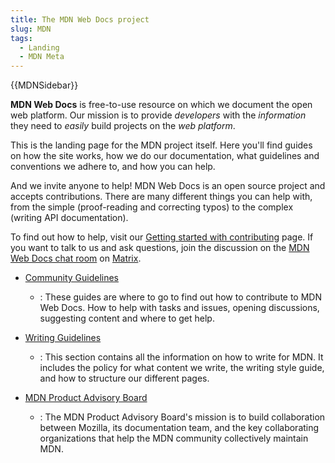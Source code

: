 ```yaml
---
title: The MDN Web Docs project
slug: MDN
tags:
  - Landing
  - MDN Meta
---
```

{{MDNSidebar}}

**MDN Web Docs** is free-to-use resource on which we document the open web platform. Our mission is to provide _developers_ with the _information_ they need to _easily_ build projects on the _web platform_.

This is the landing page for the MDN project itself. Here you'll find guides on how the site works, how we do our documentation, what guidelines and conventions we adhere to, and how you can help.

And we invite anyone to help! MDN Web Docs is an open source project and accepts contributions. There are many different things you can help with, from the simple (proof-reading and correcting typos) to the complex (writing API documentation).

To find out how to help, visit our [Getting started with contributing](/en-US/docs/MDN/Community/Contributing/Getting_started) page. If you want to talk to us and ask questions, join the discussion on the [MDN Web Docs chat room](https://chat.mozilla.org/#/room/#mdn:mozilla.org) on [Matrix](https://wiki.mozilla.org/Matrix).

- [Community Guidelines](/en-US/docs/MDN/Community)
    - : These guides are where to go to find out how to contribute to MDN Web Docs. How to help with tasks and issues, opening discussions, suggesting content and where to get help.

- [Writing Guidelines](/en-US/docs/MDN/Writing_Guidelines)
    - : This section contains all the information on how to write for MDN. It includes the policy for what content we write, the writing style guide, and how to structure our different pages.

- [MDN Product Advisory Board](/en-US/docs/MDN/MDN_Product_Advisory_Board)
    - : The MDN Product Advisory Board's mission is to build collaboration between Mozilla, its documentation team, and the key collaborating organizations that help the MDN community collectively maintain MDN.